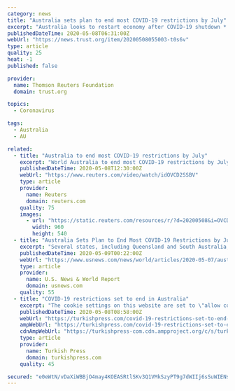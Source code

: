 ```yaml
---
category: news
title: "Australia sets plan to end most COVID-19 restrictions by July"
excerpt: "Australia looks to restart economy after COVID-19 shutdown * Number of new cases well down, fewer than 100 deaths * Lockdown costs economy $2.6 billion each week - Treasurer * Interactive graphic tracking global spread of coronavirus: open  in an external browser."
publishedDateTime: 2020-05-08T06:31:00Z
webUrl: "https://news.trust.org/item/20200508055003-t0s6v"
type: article
quality: 25
heat: -1
published: false

provider:
  name: Thomson Reuters Foundation
  domain: trust.org

topics:
  - Coronavirus

tags:
  - Australia
  - AU

related:
  - title: "Australia to end most COVID-19 restrictions by July"
    excerpt: "World Australia to end most COVID-19 restrictions by July. Posted . Australia will ease social distancing restrictions implemented to slow the spread of the coronavirus in a three"
    publishedDateTime: 2020-05-08T12:30:00Z
    webUrl: "https://www.reuters.com/video/watch/idOVCD2SSBV"
    type: article
    provider:
      name: Reuters
      domain: reuters.com
    quality: 75
    images:
      - url: "https://static.reuters.com/resources/r/?d=20200508&i=OVCD2SSBV&r=OVCD2SSBV&t=2"
        width: 960
        height: 540
  - title: "Australia Sets Plan to End Most COVID-19 Restrictions by July"
    excerpt: "Several states, including Queensland and South Australia, said they will ease restrictions from Monday. The country's most populated states, which have the most COVID-19 cases, sa"
    publishedDateTime: 2020-05-09T00:22:00Z
    webUrl: "https://www.usnews.com/news/world/articles/2020-05-07/australia-readies-to-ease-some-covid-19-restrictions"
    type: article
    provider:
      name: U.S. News & World Report
      domain: usnews.com
    quality: 55
  - title: "COVID-19 restrictions set to end in Australia"
    excerpt: "The cookie settings on this website are set to \"allow cookies\" to give you the best browsing experience possible. If you continue to use this website without changing your cookie settings or you click \"Accept\" below then you are consenting to this."
    publishedDateTime: 2020-05-08T08:58:00Z
    webUrl: "https://turkishpress.com/covid-19-restrictions-set-to-end-in-australia/"
    ampWebUrl: "https://turkishpress.com/covid-19-restrictions-set-to-end-in-australia/?amp"
    cdnAmpWebUrl: "https://turkishpress-com.cdn.ampproject.org/c/s/turkishpress.com/covid-19-restrictions-set-to-end-in-australia/?amp"
    type: article
    provider:
      name: Turkish Press
      domain: turkishpress.com
    quality: 45

secured: "e0eWtN/vDaXiWBBjO4may4KOEASRtlSKv3Q1VMkSzyPT9g7dWIIj6sSuWIENs8eFGEcPn4LkPLefP/n/9YGvCV/nNogQBM55lZ5Nmc2YQ77Wdnjyp6XTyuZy4QjDCdFmoB/F25pKQxhSVm//aCrlPcnf3dQPD11VLW4cLVbaLnf0i/89H36bDf04PoEHD2ZnXyYdvDg1ZFSWBIMe6AINy0OGVhLD8jrCG1rLjM1HW+D+wo4kvblYvXjQ/WPSH4A00gF/Uqctgv2q99vM31gJ2f7Mh+L9jVjwGqKZvGHpDk5qrg2DJeThpUwAEKfwLCNG;dcm6f/+xM/fc8Cq35h8r1A=="
---
```


